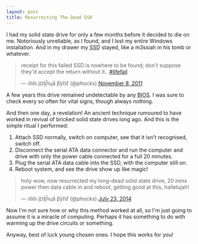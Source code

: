 ```yaml
---
layout: post
title: Resurrecting The Dead SSD
---
```


I had my solid state drive for only a few months before it decided to die on me. Notoriously unreliable, as I found, and I lost my entire Windows installation. And in my drawer my <abbr title="Solid State Drive">SSD</abbr> stayed, like a m3ssiah in his tomb or whatever.

<blockquote class="twitter-tweet" lang="en"><p>receipt for this failed SSD is nowhere to be found; don&#39;t suppose they&#39;d accept the return without it.. <a href="https://twitter.com/hashtag/lifefail?src=hash">#lifefail</a></p>&mdash; ıllıllı j¤§ȟɥå βÿȑď (@phocks) <a href="https://twitter.com/phocks/statuses/134037288224165889">November 8, 2011</a></blockquote>
<script async src="//platform.twitter.com/widgets.js" charset="utf-8"></script>

A few years this drive remained undetectable by any <abbr title="Basic Input Output System">BIOS</abbr>. I was sure to check every so often for vital signs, though always nothing.

And then one day, a revelation! An ancient technique rumoured to have worked in revival of bricked solid state drives long ago. And this is the simple ritual I performed:

1. Attach SSD normally, switch on computer, see that it isn't recognised, switch off.
2. Disconnect the serial ATA data connector and run the computer and drive with only the power cable connected for a full 20 minutes.
3. Plug the serial ATA data cable into the SSD, with the computer still on.
4. Reboot system, and see the drive show up like magic!

<blockquote class="twitter-tweet" lang="en"><p>holy wow, now resurrected my long-dead solid state drive, 20 mins power then data cable in and reboot, getting good at this, hallelujah!</p>&mdash; ıllıllı j¤§ȟɥå βÿȑď (@phocks) <a href="https://twitter.com/phocks/statuses/491794462805209088">July 23, 2014</a></blockquote>
<script async src="//platform.twitter.com/widgets.js" charset="utf-8"></script>

Now I'm not sure how or why this method worked at all, so I'm just going to assume it is a miracle of computing. Perhaps it has something to do with warming up the drive circuits or something. 

Anyway, best of luck young chosen ones. I hope this works for you!